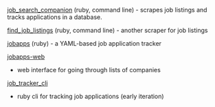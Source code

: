 [job_search_companion](https://github.com/MaxPleaner/job_search_companion)
(ruby, command line) - scrapes job listings and tracks applications in a
database.

[find_job_listings](https://github.com/MaxPleaner/find_job_listings)
(ruby, command line) - another scraper for job listings 

[jobapps](https://github.com/MaxPleaner/jobapps)
(ruby) - a YAML-based job application tracker

[jobapps-web](https://github.com/MaxPleaner/jobapps-web)
- web interface for going through lists of companies

[job_tracker_cli](https://github.com/MaxPleaner/job_tracker_cli)
- ruby cli for tracking job applications (early iteration)